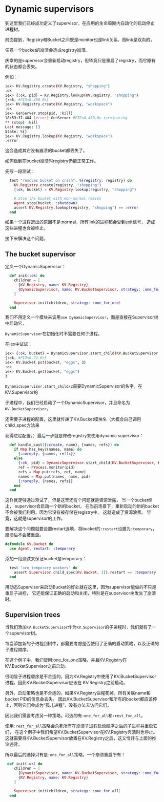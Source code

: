 # Dynamic supervisors

到这里我们已经成功定义了supervisor，在应用的生命周期内自动化的启动停止进程树。

前面提到，Registry和Bucket之间既是monitor也是link关系，而link是双向的，

任意一个bucket的崩溃会造成registry崩溃。

庆幸的是supervisor会重新启动registry，但毕竟只是重启了registry，而它原有的状态都会丢失。

例如：

```sh
iex> KV.Registry.create(KV.Registry, "shopping")
:ok
iex> {:ok, pid} = KV.Registry.lookup(KV.Registry, "shopping")
{:ok, #PID<0.450.0>}
iex> KV.Registry.create(KV.Registry, "workspace")
:ok
iex> GenServer.stop(pid, :kill)
18:53:37.404 [error] GenServer #PID<0.450.0> terminating
** (stop) :kill
Last message: []
State: %{}
iex> KV.Registry.lookup(KV.Registry, "workspace")
:error
```

这会造成其它没有崩溃的bucket都丢失了。

如何做到在bucket崩溃时registry仍能正常工作。

先写一段测试：

```elixir
  test "removes bucket on crash", %{registry: registry} do
    KV.Registry.create(registry, "shopping")
    {:ok, bucket} = KV.Registry.lookup(registry, "shopping")

    # Stop the bucket eith non-normal reason
    Agent.stop(bucket, :shutdown)
    assert KV.Registry.lookup(registry, "shopping") == :error
  end
```

如果一个进程退出的原因不是:normal，所有link的进程都会受到exit信号，
造成这些进程也会被终止。

接下来解决这个问题。

## The bucket supervisor

定义一个DynamicSupervisor：

```elixir
  def init(:ok) do
    children = [
      {KV.Registry, name: KV.Registry},
      {DynamicSupervisor, name: KV.BucketSupervisor, strategy: :one_for_one}
    ]

    Supervisor.init(children, strategy: :one_for_one)
  end
```

我们不用定义一个模块来调用`use DynamicSupervisor`，而是直接在Supervisor树中启动它，

`DynamicSupervisor`在初始化时不需要任何子进程。

在iex中试试：

```sh
iex> {:ok, bucket} = DynamicSupervisor.start_child(KV.BucketSupervisor, KV.Bucket)
{:ok, #PID<0.72.0>}
iex> KV.Bucket.put(bucket, "eggs", 3)
:ok
iex> KV.Bucket.get(bucket, "eggs")
3
```

`DynamicSupervisor.start_child/2`需要DynamicSupervisor的名字，在KV.Supervisor的

子进程中，我们已经启动了一个DynamicSupervisor，并且命名为`KV.BucketSupervisor`。

还需要子进程的配置，这里就传递了KV.Bucket模块名（大概会自己调用child_spec方法来

获得进程配置。）最后一步就是修改registry来使用dynamic supervisor：

```elixir
  def handle_cast({:create, name}, {names, refs}) do
    if Map.has_key?(names, name) do
      {:noreply, {names, reffs}}
    else
      {:ok, pid} = DynamicSupervisor.start_child(KV.BucketSupervisor, KV.Bucket)
      ref = Process.monitor(pid)
      refs = Map.put(refs, ref, name)
      names = Map.put(names, name, pid)
      {:noreply, {names, refs}}
    end
  end
```

这样就足够通过测试了，但是这里还有个问题就是资源泄露，
当一个bucket终止， supervisor会启动一个新的bucket，
在当前场景下，重新启动的新的bucket不会被我们利用，因为它没有被存储在registry中。
这就造成了资源浪费。
毕竟，这就是supervisor的工作。

要解决这个问题就要设置restart选项，将bucket的`:restart`设置为`:temporary`，崩溃后不会被重启。

```elixir
defmodule KV.Bucket do
  use Agent, restart: :temporary
```

添加一段测试来保证bucket是temporary：

```elixir
  test "are temporary workers" do
    assert Supervisor.child_spec(KV.Bucket, []).restart == :temporary
  end
```

用动态Supervisor来启动Bucket的好处就在这里，因为supervisor能做的不只是重启子进程，
它还能保证正确的启动和关闭，特别是在supervisor树发生了崩溃时。

## Supervision trees

当我们添加`KV.BucketSupervisor`作为`KV.Supervisor`的子进程时，我们就有了一个supervisor树。

每当添加新的子进程到树中，都需要考虑是否使用了正确的启动策略，以及正确的子进程顺序。

在这个例子中，我们使用:one_for_one策略，并且KV.Registry在KV.BucketSupervisor之前启动。

很明显子进程顺序是不合适的，因为KV.Registry中使用了KV.BucketSupervisor进程，因此KV.BucketSupervisor应该在
KV.Registry之前启动。

另外，启动策略也是不合适的，如果KV.Registry进程死掉，所有关联name和bucket PID的信息会丢失。
因此KV.BucketSupervisor和所有的bucket都应该停止，否则它们会成为“孤儿进程”，没有办法去访问它们。

因此我们需要考虑另一种策略，可选的有`:one_for_all`和`:rest_for_all`。

使用`:rest_for_all`策略会杀死所有在崩溃子进程启动顺序之后的子进程并重启它们，
在这个例子中我们希望KV.BucketSupervisor在KV.Registry奔溃时也停止。
这就需要将KV.BucketSupervisor放置在KV.Registry之后，这又恰好与上面的推论违背。

所以最后的选择只有是`:one_for_all`策略，一个崩溃重启所有！

```elixir
 def init(:ok) do
    children = [
      {DynamicSupervisor, name: KV.BucketSupervisor, strategy: :one_for_one},
      {KV.Registry, name: KV.Registry}
    ]

    Supervisor.init(children, strategy: :one_for_all)
  end
```
